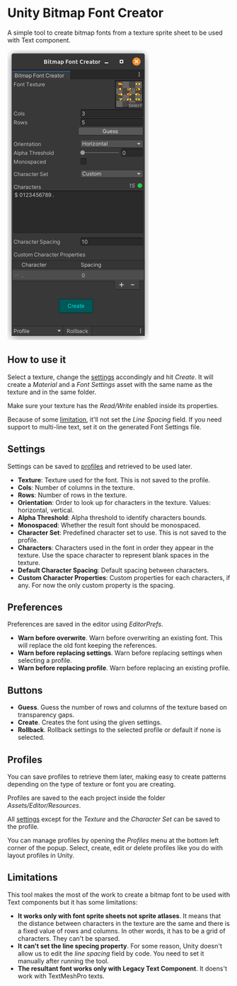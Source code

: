 # Unity Bitmap Font Creator

A simple tool to create bitmap fonts from a texture sprite sheet to be used with Text component.

![Screenshot](./Documentation/screenshot-01.png)

## How to use it

Select a texture, change the [settings](#settings) accondingly and hit _Create_. It will create a _Material_ and a _Font Settings_ asset with the same name as the texture and in the same folder.

Make sure your texture has the _Read/Write_ enabled inside its properties.

Because of some [limitation](#limitations), it'll not set the _Line Spacing_ field. If you need support to multi-line text, set it on the generated Font Settings file.

## Settings

Settings can be saved to [profiles](#profiles) and retrieved to be used later.

-  **Texture**: Texture used for the font. This is not saved to the profile.
-  **Cols**: Number of columns in the texture.
-  **Rows**: Number of rows in the texture.
-  **Orientation**: Order to look up for characters in the texture. Values: horizontal, vertical.
-  **Alpha Threshold**: Alpha threshold to identify characters bounds.
-  **Monospaced**: Whether the result font should be monospaced.
-  **Character Set**: Predefined character set to use. This is not saved to the profile.
-  **Characters**: Characters used in the font in order they appear in the texture. Use the space character to represent blank spaces in the texture.
-  **Default Character Spacing**: Default spacing between characters.
-  **Custom Character Properties**: Custom properties for each characters, if any. For now the only custom property is the spacing.

## Preferences

Preferences are saved in the editor using _EditorPrefs_.

-  **Warn before overwrite**. Warn before overwriting an existing font. This will replace the old font keeping the references.
-  **Warn before replacing settings**. Warn before replacing settings when selecting a profile.
-  **Warn before replacing profile**. Warn before replacing an existing profile.

## Buttons

-  **Guess**. Guess the number of rows and columns of the texture based on transparency gaps.
-  **Create**. Creates the font using the given settings.
-  **Rollback**. Rollback settings to the selected profile or default if none is selected.

## Profiles

You can save profiles to retrieve them later, making easy to create patterns depending on the type of texture or font you are creating.

Profiles are saved to the each project inside the folder _Assets/Editor/Resources_.

All [settings](#settings) except for the _Texture_ and the _Character Set_ can be saved to the profile.

You can manage profiles by opening the _Profiles_ menu at the bottom left corner of the popup. Select, create, edit or delete profiles like you do with layout profiles in Unity.

## Limitations

This tool makes the most of the work to create a bitmap font to be used with Text components but it has some limitations:

-  **It works only with font sprite sheets not sprite atlases**. It means that the distance between characters in the texture are the same and there is a fixed value of rows and columns. In other words, it has to be a grid of characters. They can't be sparsed.
-  **It can't set the line specing property**. For some reason, Unity doesn't allow us to edit the _line spacing_ field by code. You need to set it manually after running the tool.
-  **The resultant font works only with Legacy Text Component**. It doens't work with TextMeshPro texts.
